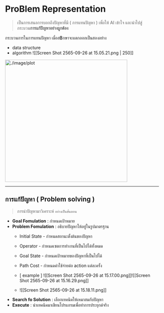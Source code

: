 # ProBlem Representation 
> เป็นการเสนอการบอกถึงปัญหาที่มี ( การแทนปัญหา )
 เพื่อให้ AI เข้าใจ และนำไปสู่กระบวน**การแก้ปัญหาอย่างถูกต้อง** 


กระบวนการในการแทนปัญหา เมื่อส฿กษาจะแตกออกเป็นสองอย่าง
- data structure 
- algorithm
![[Screen Shot 2565-09-26 at 15.05.21.png | 250]]
<img alt="./image/plot" src="./Screen Shot 2565-09-26 at 15.05.21.png.png" width="400"/>

---

## การแก้ปัญหา ( Problem solving )
> การนำปัญหามาวิเคราะห์ `อย่างเป็นขั้นตอน`

- **Goal Fomulation** : กำหนดเป้าหมาย 
- **Problem Fomulation** : อธิบายปัญหาให้อยู่ในรูปมาตรฐาน 
	- Initial State - กำหนดสถานะตั้งต้นของปัญหา 
	- Operator - กำหนดเซตการทำงานที่เป็นไปได้ทั้งหมด 
	- Goal State - กำหนดเป้าหมายของปัญหาที่เป็นไปได้ 
	- Path Cost - กำหนดค่าใช้จ่ายต่อ action แต่ละครั้ง 

	- [ example ]  ![[Screen Shot 2565-09-26 at 15.17.00.png]]![[Screen Shot 2565-09-26 at 15.16.29.png]]
	- ![[Screen Shot 2565-09-26 at 15.18.11.png]]
- **Search fo Solution** : เลือกเทคนิคให้เหมาสมกับปัญหา 
- **Execute** : นำเทคนิคมาเขียนโปรแกรมเพื่อทำการประยุกต์จริง 
